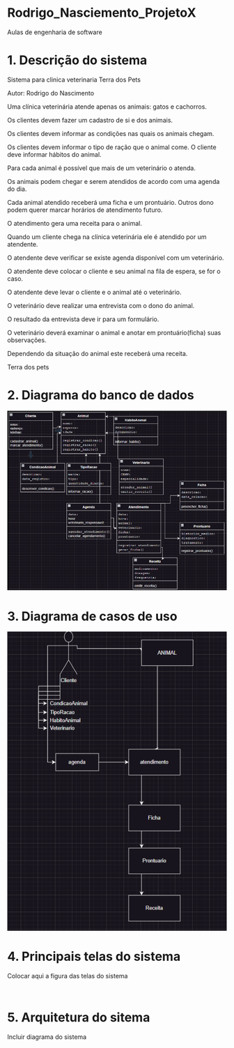 # Rodrigo_Nasciemento_ProjetoX
Aulas de engenharia de software 

# 1. Descrição do sistema

Sistema para clinica veterinaria Terra dos Pets


Autor: Rodrigo do Nascimento



Uma clínica veterinária atende apenas os animais: gatos e cachorros.


Os clientes devem fazer um cadastro de si e dos animais.


Os clientes devem informar as condições nas quais os animais chegam.


Os clientes devem informar o tipo de ração que o animal come.
O cliente deve informar hábitos do animal.


Para cada animal é possível que mais de um veterinário o atenda.


Os animais podem chegar e serem atendidos de acordo com uma agenda do dia.


Cada animal atendido receberá uma ficha e um prontuário.
Outros dono podem querer marcar horários de atendimento futuro.


O atendimento gera uma receita para o animal.


Quando um cliente chega na clínica veterinária ele é atendido por um atendente.


O atendente deve verificar se existe agenda disponível com um veterinário.


O atendente deve colocar o cliente e seu animal na fila de espera, se for o caso.


O atendente deve levar o cliente e o animal até o veterinário.


O veterinário deve realizar uma entrevista com o dono do animal.


O resultado da entrevista deve ir para um formulário.


O veterinário deverá examinar o animal e anotar em prontuário(ficha) suas observações.


Dependendo da situação do animal este receberá uma receita.





Terra dos pets



# 2. Diagrama do banco de dados 

![Diagrama do banco de dados ](https://github.com/rodrigoo034/Rodrigo_Nasciemento_projetoX/blob/main/imagens/der.png)

# 3. Diagrama de casos de uso


![Diagrama de casos de uso](https://github.com/rodrigoo034/Rodrigo_Nasciemento_projetoX/blob/main/imagens/pets1.png)


# 4. Principais telas do sistema

Colocar aqui a figura das telas do sistema

![]()

# 5. Arquitetura do sitema

Incluir diagrama do sistema

![]()